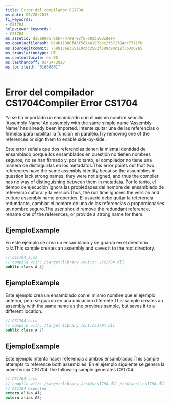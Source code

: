 ```yaml
---
title: Error del compilador CS1704
ms.date: 07/20/2015
f1_keywords:
- CS1704
helpviewer_keywords:
- CS1704
ms.assetid: da5e89d5-bbb7-47e9-92f6-b03b1602dee4
ms.openlocfilehash: b74b11380f43f56744197cbc2f371784dc7771f0
ms.sourcegitcommit: 7588136e355e10cbc2582f389c90c127363c02a5
ms.translationtype: HT
ms.contentlocale: es-ES
ms.lasthandoff: 03/14/2020
ms.locfileid: "61668801"
---
```

# <a name="compiler-error-cs1704"></a><span data-ttu-id="fefab-102">Error del compilador CS1704</span><span class="sxs-lookup"><span data-stu-id="fefab-102">Compiler Error CS1704</span></span>
<span data-ttu-id="fefab-103">Ya se ha importado un ensamblado con el mismo nombre sencillo 'Assembly Name'.</span><span class="sxs-lookup"><span data-stu-id="fefab-103">An assembly with the same simple name 'Assembly Name' has already been imported.</span></span> <span data-ttu-id="fefab-104">Intente quitar una de las referencias o fírmelas para habilitar la función en paralelo.</span><span class="sxs-lookup"><span data-stu-id="fefab-104">Try removing one of the references or sign them to enable side-by-side.</span></span>  
  
 <span data-ttu-id="fefab-105">Este error señala que dos referencias tienen la misma identidad de ensamblado porque los ensamblados en cuestión no tienen nombres seguros, no se han firmado y, por lo tanto, el compilador no tiene una manera de distinguirlas en los metadatos.</span><span class="sxs-lookup"><span data-stu-id="fefab-105">This error points out that two references have the same assembly identity because the assemblies in question lack strong names, they were not signed, and thus the compiler has no way of distinguishing between them in metadata.</span></span> <span data-ttu-id="fefab-106">Por lo tanto, el tiempo de ejecución ignora las propiedades del nombre del ensamblado de referencia cultural y la versión.</span><span class="sxs-lookup"><span data-stu-id="fefab-106">Thus, the run time ignores the version and culture assembly name properties.</span></span> <span data-ttu-id="fefab-107">El usuario debe quitar la referencia redundante, cambiar el nombre de una de las referencias o proporcionarles un nombre seguro.</span><span class="sxs-lookup"><span data-stu-id="fefab-107">The user should remove the redundant reference, rename one of the references, or provide a strong name for them.</span></span>  
  
## <a name="example"></a><span data-ttu-id="fefab-108">Ejemplo</span><span class="sxs-lookup"><span data-stu-id="fefab-108">Example</span></span>  
 <span data-ttu-id="fefab-109">En este ejemplo se crea un ensamblado y se guarda en el directorio raíz.</span><span class="sxs-lookup"><span data-stu-id="fefab-109">This sample creates an assembly and saves it to the root directory.</span></span>  
  
```csharp  
// CS1704_a.cs  
// compile with: /target:library /out:c:\\cs1704.dll  
public class A {}  
```  
  
## <a name="example"></a><span data-ttu-id="fefab-110">Ejemplo</span><span class="sxs-lookup"><span data-stu-id="fefab-110">Example</span></span>  
 <span data-ttu-id="fefab-111">Este ejemplo crea un ensamblado con el mismo nombre que el ejemplo anterior, pero se guarda en una ubicación diferente.</span><span class="sxs-lookup"><span data-stu-id="fefab-111">This sample creates an assembly with the same name as the previous sample, but saves it to a different location.</span></span>  
  
```csharp  
// CS1704_b.cs  
// compile with: /target:library /out:cs1704.dll  
public class A {}  
```  
  
## <a name="example"></a><span data-ttu-id="fefab-112">Ejemplo</span><span class="sxs-lookup"><span data-stu-id="fefab-112">Example</span></span>  
 <span data-ttu-id="fefab-113">Este ejemplo intenta hacer referencia a ambos ensamblados.</span><span class="sxs-lookup"><span data-stu-id="fefab-113">This sample attempts to reference both assemblies.</span></span> <span data-ttu-id="fefab-114">En el ejemplo siguiente se genera la advertencia CS1704.</span><span class="sxs-lookup"><span data-stu-id="fefab-114">The following sample generates CS1704.</span></span>  
  
```csharp  
// CS1704_c.cs  
// compile with: /target:library /r:A2=cs1704.dll /r:A1=c:\\cs1704.dll  
// CS1704 expected  
extern alias A1;  
extern alias A2;  
```
